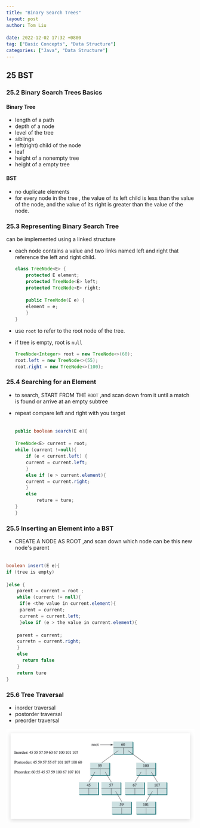 ```yaml
---
title: "Binary Search Trees"
layout: post
author: Tom Liu

date: 2022-12-02 17:32 +0800
tag: ["Basic Concepts", "Data Structure"]
categories: ["Java", "Data Structure"]
---
```


## 25 BST

### 25.2 Binary Search Trees Basics

#### Binary Tree

- length of a path
- depth of a node
- level of the tree
- siblings
- left(right) child of the node
- leaf
- height of a nonempty tree
- height of a empty tree

#### BST

- no duplicate elements
- for every node in the tree , the value of its left child is less than the value of the node, and the value of its right is greater than the value of the node.

### 25.3 Representing Binary Search Tree

can be implemented using a linked structure

- each node contains a value and two links named left and right that reference the left and right child.

  ```java
  class TreeNode<E> {
      protected E element;
      protected TreeNode<E> left;
      protected TreeNode<E> right;

      public TreeNode(E e) {
      element = e;
      }
  }
  ```

- use `root` to refer to the root node of the tree.
- if tree is empty, root is `null`

  ```java
  TreeNode<Integer> root = new TreeNode<>(60);
  root.left = new TreeNode<>(55);
  root.right = new TreeNode<>(100);

  ```

### 25.4 Searching for an Element

- to search, START FROM THE `ROOT` ,and scan down from it until a match is found or arrive at an empty subtree
- repeat compare left and right with you target

  ```java

  public boolean search(E e){

  TreeNode<E> current = root;
  while (current !=null){
      if (e < current.left) {
      current = current.left;
      }
      else if (e > current.element){
      current = current.right;
      }
      else
          reture = ture;
  }
  }

  ```

### 25.5 Inserting an Element into a BST

- CREATE A NODE AS ROOT ,and scan down which node can be this new node's parent

```java

boolean insert(E e){
if (tree is empty)

}else {
    parent = current = root ;
    while (current != null){
     if(e <the value in current.element){
     parent = current;
     current = current.left;
     }else if (e > the value in current.element){

    parent = current;
    curretn = current.right;
    }
    else
      return false
    }
    return ture
}
```

### 25.6 Tree Traversal

- inorder traversal
- postorder traversal
- preorder traversal

![Tree Traversal](/assets/2022-11/tree_traversal.jpg)
